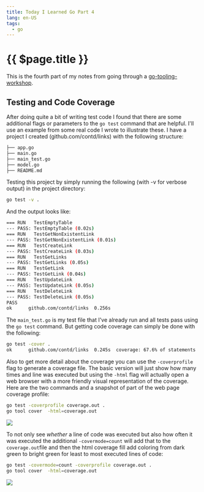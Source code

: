 ```yaml
---
title: Today I Learned Go Part 4
lang: en-US
tags:
  - go
---
```


# {{ $page.title }}

This is the fourth part of my notes from going through a [go-tooling-workshop](https://github.com/campoy/go-tooling-workshop/).

## Testing and Code Coverage

After doing quite a bit of writing test code I found that there are some additional flags or parameters to the `go test` command that are helpful.  I'll use an example from some real code I wrote to illustrate these.  I have a project I created (github.com/contd/links) with the following structure:

```bash
├── app.go
├── main.go
├── main_test.go
├── model.go
├── README.md
```
Testing this project by simply running the following (with -v for verbose output) in the project directory:

```bash
go test -v .
```
And the output looks like:

```bash
=== RUN   TestEmptyTable
--- PASS: TestEmptyTable (0.02s)
=== RUN   TestGetNonExistentLink
--- PASS: TestGetNonExistentLink (0.01s)
=== RUN   TestCreateLink
--- PASS: TestCreateLink (0.03s)
=== RUN   TestGetLinks
--- PASS: TestGetLinks (0.05s)
=== RUN   TestGetLink
--- PASS: TestGetLink (0.04s)
=== RUN   TestUpdateLink
--- PASS: TestUpdateLink (0.05s)
=== RUN   TestDeleteLink
--- PASS: TestDeleteLink (0.05s)
PASS
ok  	github.com/contd/links	0.256s
```

The `main_test.go` is my test file that I've already run and all tests pass using the `go test` command.  But getting code coverage can simply be done with the following:

```bash
go test -cover .
ok  	github.com/contd/links	0.245s	coverage: 67.6% of statements
```
Also to get more detail about the coverage you can use the `-coverprofile` flag to generate a coverage file.  The basic version will just show how many times and line was executed but using the `-html` flag will actually open a web browser with a more friendly visual representation of the coverage.  Here are the two commands and a snapshot of part of the web page coverage profile:

```bash
go test -coverprofile coverage.out .
go tool cover  -html=coverage.out
```
![](./screenshot-001.png)

To not only see *whether* a line of code was executed but also how often it was executed the additional `-covermode=count` will add that to the `coverage.out`file and then the html coverage fill add coloring from dark green to bright green for least to most executed lines of code:

```bash
go test -covermode=count -coverprofile coverage.out .
go tool cover  -html=coverage.out
```

![](./screenshot-002.png)
